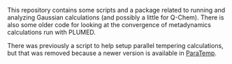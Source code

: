 This repository contains some scripts and a package related to running and 
analyzing Gaussian calculations (and possibly a little for Q-Chem). 
There is also some older code for looking at the convergence of metadynamics
calculations run with PLUMED.

There was previously a script to help setup parallel tempering calculations,
but that was removed because a newer version is available in 
[ParaTemp](https://github.com/theavey/ParaTemp).
